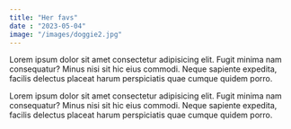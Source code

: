 ```yaml
---
title: "Her favs"
date : "2023-05-04"
image: "/images/doggie2.jpg"
---
```





Lorem ipsum dolor sit amet consectetur adipisicing elit. Fugit minima nam consequatur? Minus nisi sit hic eius commodi. Neque sapiente expedita, facilis delectus placeat harum perspiciatis quae cumque quidem porro.

Lorem ipsum dolor sit amet consectetur adipisicing elit. Fugit minima nam consequatur? Minus nisi sit hic eius commodi. Neque sapiente expedita, facilis delectus placeat harum perspiciatis quae cumque quidem porro.